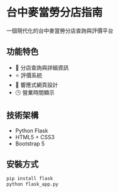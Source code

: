# 台中麥當勞分店指南

一個現代化的台中麥當勞分店查詢與評價平台

## 功能特色
- 🏪 分店查詢與詳細資訊
- ⭐ 評價系統
- 📱 響應式網頁設計
- 🕒 營業時間顯示

## 技術架構
- Python Flask
- HTML5 + CSS3
- Bootstrap 5

## 安裝方式
```bash
pip install flask
python flask_app.py
